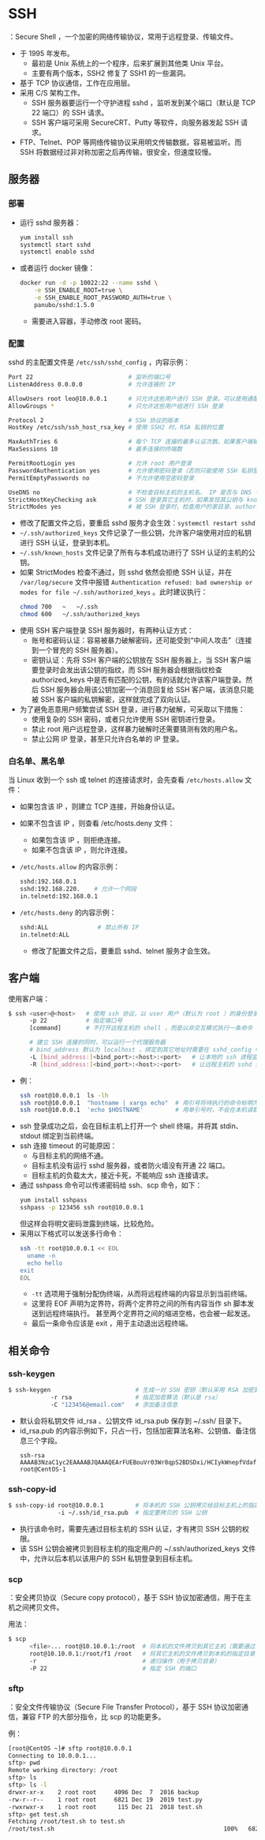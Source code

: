 # SSH

：Secure Shell ，一个加密的网络传输协议，常用于远程登录、传输文件。
- 于 1995 年发布。
  - 最初是 Unix 系统上的一个程序，后来扩展到其他类 Unix 平台。
  - 主要有两个版本，SSH2 修复了 SSH1 的一些漏洞。
- 基于 TCP 协议通信，工作在应用层。
- 采用 C/S 架构工作。
  - SSH 服务器要运行一个守护进程 sshd ，监听发到某个端口（默认是 TCP 22 端口）的 SSH 请求。
  - SSH 客户端可采用 SecureCRT、Putty 等软件，向服务器发起 SSH 请求。
- FTP、Telnet、POP 等网络传输协议采用明文传输数据，容易被监听。而 SSH 将数据经过非对称加密之后再传输，很安全，但速度较慢。

## 服务器

### 部署

- 运行 sshd 服务器：
  ```sh
  yum install ssh
  systemctl start sshd
  systemctl enable sshd
  ```

- 或者运行 docker 镜像：
  ```sh
  docker run -d -p 10022:22 --name sshd \
      -e SSH_ENABLE_ROOT=true \
      -e SSH_ENABLE_ROOT_PASSWORD_AUTH=true \
      panubo/sshd:1.5.0
  ```
  - 需要进入容器，手动修改 root 密码。

### 配置

sshd 的主配置文件是 `/etc/ssh/sshd_config` ，内容示例：
```sh
Port 22                           # 监听的端口号
ListenAddress 0.0.0.0             # 允许连接的 IP

AllowUsers root leo@10.0.0.1      # 只允许这些用户进行 SSH 登录。可以使用通配符 * 和 ? ，可以指定用户的 IP ，可以指定多个用户（用空格分隔）
AllowGroups *                     # 只允许这些用户组进行 SSH 登录

Protocol 2                        # SSH 协议的版本
HostKey /etc/ssh/ssh_host_rsa_key # 使用 SSH2 时，RSA 私钥的位置

MaxAuthTries 6                    # 每个 TCP 连接的最多认证次数。如果客户端输错密码的次数达到该值的一半，则断开连接
MaxSessions 10                    # 最多连接的终端数

PermitRootLogin yes               # 允许 root 用户登录
PasswordAuthentication yes        # 允许使用密码登录（否则只能使用 SSH 私钥登录）
PermitEmptyPasswords no           # 不允许使用空密码登录

UseDNS no                         # 不检查目标主机的主机名、 IP 是否与 DNS 一致，否则会增加建立 SSH 连接的耗时
StrictHostKeyChecking ask         # SSH 登录其它主机时，如果发现其公钥与 known_hosts 中的记录不同，则采取什么措施。默认为询问是否连接
StrictModes yes                   # 被 SSH 登录时，检查用户的家目录、authorized_keys 等文件是否只被该用户拥有写权限
```
- 修改了配置文件之后，要重启 sshd 服务才会生效：`systemctl restart sshd`
- `~/.ssh/authorized_keys` 文件记录了一些公钥，允许客户端使用对应的私钥进行 SSH 认证，登录到本机。
- `~/.ssh/known_hosts` 文件记录了所有与本机成功进行了 SSH 认证的主机的公钥。
- 如果 StrictModes 检查不通过，则 sshd 依然会拒绝 SSH 认证，并在 `/var/log/secure` 文件中报错 `Authentication refused: bad ownership or modes for file ~/.ssh/authorized_keys` 。此时建议执行：
  ```sh
  chmod 700   ~   ~/.ssh
  chmod 600   ~/.ssh/authorized_keys
  ```
- 使用 SSH 客户端登录 SSH 服务器时，有两种认证方式：
  - 账号和密码认证：容易被暴力破解密码，还可能受到“中间人攻击”（连接到一个冒充的 SSH 服务器）。
  - 密钥认证：先将 SSH 客户端的公钥放在 SSH 服务器上，当 SSH 客户端要登录时会发出该公钥的指纹，而 SSH 服务器会根据指纹检查 authorized_keys 中是否有匹配的公钥，有的话就允许该客户端登录。然后 SSH 服务器会用该公钥加密一个消息回复给 SSH 客户端，该消息只能被 SSH 客户端的私钥解密，这样就完成了双向认证。
- 为了避免恶意用户频繁尝试 SSH 登录，进行暴力破解，可采取以下措施：
  - 使用复杂的 SSH 密码，或者只允许使用 SSH 密钥进行登录。
  - 禁止 root 用户远程登录，这样暴力破解时还需要猜测有效的用户名。
  - 禁止公网 IP 登录，甚至只允许白名单的 IP 登录。

### 白名单、黑名单

当 Linux 收到一个 ssh 或 telnet 的连接请求时，会先查看 `/etc/hosts.allow` 文件：
- 如果包含该 IP ，则建立 TCP 连接，开始身份认证。
- 如果不包含该 IP ，则查看 /etc/hosts.deny 文件：
  - 如果包含该 IP ，则拒绝连接。
  - 如果不包含该 IP ，则允许连接。

- `/etc/hosts.allow` 的内容示例：
  ```sh
  sshd:192.168.0.1
  sshd:192.168.220.    # 允许一个网段
  in.telnetd:192.168.0.1
  ```

- `/etc/hosts.deny` 的内容示例：
  ```sh
  sshd:ALL              # 禁止所有 IP
  in.telnetd:ALL
  ```
  - 修改了配置文件之后，要重启 sshd、telnet 服务才会生效。

## 客户端

使用客户端：
```sh
$ ssh <user>@<host>   # 使用 ssh 协议，以 user 用户（默认为 root ）的身份登录 host 主机
      -p 22           # 指定端口号
      [command]       # 不打开远程主机的 shell ，而是以非交互模式执行一条命令

      # 建立 SSH 连接的同时，可以运行一个代理服务器
      # bind_address 默认为 localhost ，绑定到其它地址时需要在 sshd_config 中启用 GatewayPorts 配置
      -L [bind_address:]<bind_port>:<host>:<port>   # 让本地的 ssh 进程监听 bind_port 端口，将该端口收到的 TCP 数据包传输到远程主机，由后者转发到任意主机的 <host>:<port>
      -R [bind_address:]<bind_port>:<host>:<port>   # 让远程主机的 sshd 进程监听 bind_port 端口，将其 TCP 数据包传输到本机，由后者转发到任意主机的 <host>:<port>
```
- 例：
  ```sh
  ssh root@10.0.0.1  ls -lh
  ssh root@10.0.0.1  "hostname | xargs echo"  # 用引号将待执行的命令标明为一个字符串，以免被特殊字符截断
  ssh root@10.0.0.1  'echo $HOSTNAME'         # 用单引号时，不会在本机读取变量的值，而是直接先将命令发送到远端去执行
  ```
- ssh 登录成功之后，会在目标主机上打开一个 shell 终端，并将其 stdin、stdout 绑定到当前终端。
- ssh 连接 timeout 的可能原因：
  - 与目标主机的网络不通。
  - 目标主机没有运行 sshd 服务器，或者防火墙没有开通 22 端口。
  - 目标主机的负载太大，接近卡死，不能响应 ssh 连接请求。
- 通过 sshpass 命令可以传递密码给 ssh、scp 命令，如下：
  ```sh
  yum install sshpass
  sshpass -p 123456 ssh root@10.0.0.1
  ```
  但这样会将明文密码泄露到终端，比较危险。
- 采用以下格式可以发送多行命令：
  ```sh
  ssh -tt root@10.0.0.1 << EOL
    uname -n
    echo hello
  exit
  EOL
  ```
  - `-tt` 选项用于强制分配伪终端，从而将远程终端的内容显示到当前终端。
  - 这里将 EOF 声明为定界符，将两个定界符之间的所有内容当作 sh 脚本发送到远程终端执行。
    甚至两个定界符之间的缩进空格，也会被一起发送。
  - 最后一条命令应该是 exit ，用于主动退出远程终端。

## 相关命令

### ssh-keygen

```sh
$ ssh-keygen                        # 生成一对 SSH 密钥（默认采用 RSA 加密算法）
            -r rsa                  # 指定加密算法（默认是 rsa）
            -C "123456@email.com"   # 添加备注信息
```
- 默认会将私钥文件 id_rsa 、公钥文件 id_rsa.pub 保存到 ~/.ssh/ 目录下。
- id_rsa.pub 的内容示例如下，只占一行，包括加密算法名称、公钥值、备注信息三个字段。
  ```
  ssh-rsa AAAAB3NzaC1yc2EAAAABJQAAAQEArFUEBouVr03Wr8qpS2BDSDxi/HCIykWnepfVdafRHoAVcp/YxjiuszjKMRiNXY78yg4P5j9NB1+r0M9OrKkg0yspluWQDLX06EWr3l48+tVHLaCCF+JNJQIuFILvbu+/paKnM3pnCw3WROmJL/o/E75bLNowT5NSIEU2nDbJCvNIslD/VnhdXAoLyqio28McOp2Wie0fJ2x8s1vbLsjdURsr3AUO+KlAoVOgg5Ok7/RZ0ywcWE78IWkIluBQV7I0K5wia2TM+X0I3KvaX1xj5zp18+1X9UeQOEDU10mCZN+mig3Z1qJov1MPS19bMN4BhS5HXDTihW1yW+oRYptG0Q== root@CentOS-1
  ```

### ssh-copy-id

```sh
$ ssh-copy-id root@10.0.0.1         # 将本机的 SSH 公钥拷贝给目标主机上的指定用户
              -i ~/.ssh/id_rsa.pub  # 指定要拷贝的 SSH 公钥
```
- 执行该命令时，需要先通过目标主机的 SSH 认证，才有拷贝 SSH 公钥的权限。
- 该 SSH 公钥会被拷贝到目标主机的指定用户的 ~/.ssh/authorized_keys 文件中，允许以后本机以该用户的 SSH 私钥登录到目标主机。

### scp

：安全拷贝协议（Secure copy protocol），基于 SSH 协议加密通信，用于在主机之间拷贝文件。

用法：
```sh
$ scp
      <file>... root@10.10.0.1:/root  # 将本机的文件拷贝到其它主机（需要通过 SSH 认证）
      root@10.10.0.1:/root/f1 /root   # 将其它主机的文件拷贝到本机的指定目录
      -r                              # 递归操作（用于拷贝目录）
      -P 22                           # 指定 SSH 的端口
```

### sftp

：安全文件传输协议（Secure File Transfer Protocol），基于 SSH 协议加密通信，兼容 FTP 的大部分指令，比 scp 的功能更多。

例：
```sh
[root@CentOS ~]# sftp root@10.0.0.1
Connecting to 10.0.0.1...
sftp> pwd
Remote working directory: /root
sftp> ls
sftp> ls -l
drwxr-xr-x    2 root root     4096 Dec  7  2016 backup
-rw-r--r--    1 root root     6821 Dec 19  2019 test.py
-rwxrwxr-x    1 root root      115 Dec 21  2018 test.sh
sftp> get test.sh
Fetching /root/test.sh to test.sh
/root/test.sh                                                100%   6821  6.7KB/s   00:00
```
